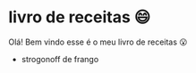 # livro de receitas :smile:

Olá! Bem vindo esse é o meu livro de receitas :open_mouth:

- strogonoff de frango 

